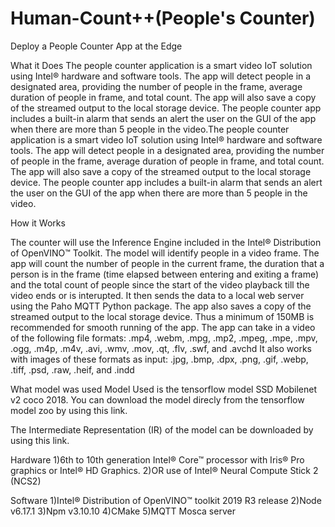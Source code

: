 # Human-Count++(People's Counter) 

Deploy a People Counter App at the Edge

What it Does
The people counter application is a smart video IoT solution using Intel® hardware and software tools. The app will detect people in a designated area, providing the number of people in the frame, average duration of people in frame, and total count. The app will also save a copy of the streamed output to the local storage device. The people counter app includes a built-in alarm that sends an alert the user on the GUI of the app when there are more than 5 people in the video.The people counter application is a smart video IoT solution using Intel® hardware and software tools. The app will detect people in a designated area, providing the number of people in the frame, average duration of people in frame, and total count. The app will also save a copy of the streamed output to the local storage device. The people counter app includes a built-in alarm that sends an alert the user on the GUI of the app when there are more than 5 people in the video.

How it Works

The counter will use the Inference Engine included in the Intel® Distribution of OpenVINO™ Toolkit. The model will identify people in a video frame. The app will count the number of people in the current frame, the duration that a person is in the frame (time elapsed between entering and exiting a frame) and the total count of people since the start of the video playback till the video ends or is interupted. It then sends the data to a local web server using the Paho MQTT Python package. The app also saves a copy of the streamed output to the local storage device. Thus a minimum of 150MB is recommended for smooth running of the app.
The app can take in a video of the following file formats: .mp4, .webm, .mpg, .mp2, .mpeg, .mpe, .mpv, .ogg, .m4p, .m4v, .avi, .wmv, .mov, .qt, .flv, .swf, and .avchd
It also works with images of these formats as input: .jpg, .bmp, .dpx, .png, .gif, .webp, .tiff, .psd, .raw, .heif, and .indd

What model was used
Model Used is the tensorflow model SSD Mobilenet v2 coco 2018. You can download the model direcly from the tensorflow model zoo by using this link.

The Intermediate Representation (IR) of the model can be downloaded by using this link.

Hardware
1)6th to 10th generation Intel® Core™ processor with Iris® Pro graphics or Intel® HD Graphics.
2)OR use of Intel® Neural Compute Stick 2 (NCS2)

Software
1)Intel® Distribution of OpenVINO™ toolkit 2019 R3 release
2)Node v6.17.1
3)Npm v3.10.10
4)CMake
5)MQTT Mosca server





